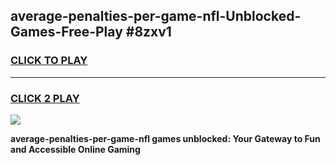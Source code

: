 
## average-penalties-per-game-nfl-Unblocked-Games-Free-Play #8zxv1
<h3>
<a href="https://us.freeplayer.one?title=average-penalties-per-game-nfl&ref=9M">CLICK TO PLAY</a></h3>
<hr>

<h3>
<a href="https://us.freeplayer.one?title=average-penalties-per-game-nfl&ref=9M">CLICK 2 PLAY</a>
  
</h3>

<a href="https://us.freeplayer.one?title=average-penalties-per-game-nfl&ref=9M"><img src="https://clearcache.store/games.png"></a>


**average-penalties-per-game-nfl games unblocked: Your Gateway to Fun and Accessible Online Gaming**
